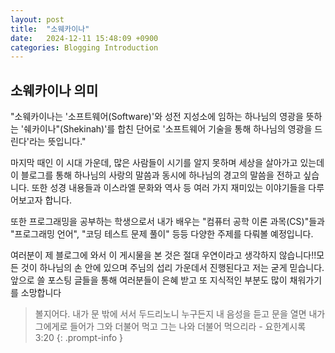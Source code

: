 ```yaml
---
layout: post
title:  "소웨카이나"
date:   2024-12-11 15:48:09 +0900
categories: Blogging Introduction
---
```

## 소웨카이나 의미
 "소웨카이나는 '소프트웨어(Software)'와 성전 지성소에 임하는 하나님의 영광을 뜻하는 '쉐카이나"(Shekinah)'를 합친 단어로 '소프트웨어 기술을 통해 하나님의 영광을 드린다'라는 뜻입니다."

 마지막 때인 이 시대 가운데, 많은 사람들이 시기를 알지 못하며 세상을 살아가고 있는데 이 블로그를 통해 하나님의 사랑의 말씀과 동시에 하나님의 경고의 말씀을 전하고 싶습니다. 또한 성경 내용들과 이스라엘 문화와 역사 등 여러 가지 재미있는 이야기들을 다루어보고자 합니다.

 또한 프로그래밍을 공부하는 학생으로서 내가 배우는 "컴퓨터 공학 이론 과목(CS)"들과 "프로그래밍 언어", "코딩 테스트 문제 풀이" 등등 다양한 주제를 다뤄볼 예정입니다. 

 여러분이 제 블로그에 와서 이 게시물을 본 것은 절대 우연이라고 생각하지 않습니다!!모든 것이 하나님의 손 안에 있으며 주님의 섭리 가운데서 진행된다고 저는 굳게 믿습니다. 앞으로 쓸 포스팅 글들을 통해 여러분들이 은혜 받고 또 지식적인 부분도 많이 채워가기를 소망합니다

> 볼지어다. 내가 문 밖에 서서 두드리노니 누구든지 내 음성을 듣고 문을 열면 내가 그에게로 들어가 그와 더불어 먹고 그는 나와 더불어 먹으리라 - 요한계시록 3:20
{: .prompt-info }
